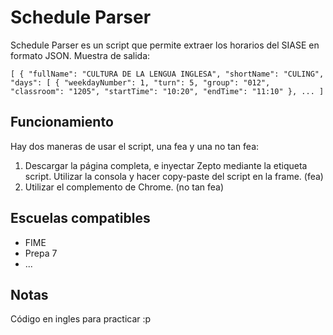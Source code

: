 Schedule Parser
===============

Schedule Parser es un script que permite extraer los horarios del SIASE en formato JSON.
Muestra de salida: 

`[
  {
    "fullName": "CULTURA DE LA LENGUA INGLESA",
    "shortName": "CULING",
    "days": [
      {
        "weekdayNumber": 1,
        "turn": 5,
        "group": "012",
        "classroom": "1205",
        "startTime": "10:20",
        "endTime": "11:10"
      },
      ...
 ]`

## Funcionamiento

Hay dos maneras de usar el script, una fea y una no tan fea:

1. Descargar la página completa,  e inyectar Zepto mediante la etiqueta script. Utilizar la consola y hacer copy-paste del
script en la frame. (fea)
2. Utilizar el complemento de Chrome. (no tan fea)

## Escuelas compatibles

* FIME
* Prepa 7
* ...

## Notas
Código en ingles para practicar :p